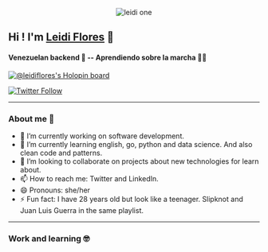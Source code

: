 <p align="center">
  <img src="https://user-images.githubusercontent.com/62189355/197426902-ba9c81b8-b7ee-449c-adf0-d1cceed517ba.png" alt="leidi one"/>
</p>

## Hi ! I'm [Leidi Flores][website] 👋

#### Venezuelan backend 👾 -- Aprendiendo sobre la marcha 💚💙

[![@leidiflores's Holopin board](https://holopin.me/leidiflores)](https://holopin.io/@leidiflores)


[![Twitter Follow](https://img.shields.io/twitter/follow/leiiraawr?label=Leidi&style=social)](https://twitter.com/LeiiRaawr)

<!-- links -->
[website]:https://leidie-dev.super.site/

***
### About me 🌻

- 🔭 I’m currently working on software development.
- 🌱 I’m currently learning english, go, python and data science. And also clean code and patterns.
- 👯 I’m looking to collaborate on projects about new technologies for learn about.
- 📫 How to reach me: Twitter and LinkedIn.
- 😄 Pronouns: she/her
- ⚡ Fun fact: I have 28 years old but look like a teenager. Slipknot and Juan Luis Guerra in the same playlist.

***
### Work and learning 🤓
